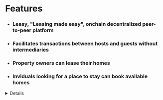 # Features

- ### Leasy, "Leasing made easy", onchain decentralized peer-to-peer platform
- ### Facilitates transactions between hosts and guests without intermediaries
- ### Property owners can lease their homes
- ### Inviduals looking for a place to stay can book available homes

<details>
Leasy ("Leasing made easy") is a peer-to-peer (P2P) platform.
The decentralized platform facilitates direct transactions during the booking process between hosts and guests
without any intermediaries.

It connects individuals looking to lease their homes with renters seeking a place to stay.

Propery owners list their properties on the Airbnb platform.

Individuals looking for a place to rent can browse and book these homes.
</details>
